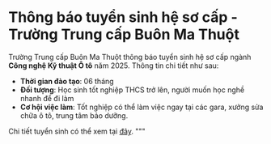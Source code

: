 
# Thông báo tuyển sinh hệ sơ cấp - Trường Trung cấp Buôn Ma Thuột

Trường Trung cấp Buôn Ma Thuột thông báo tuyển sinh hệ sơ cấp ngành **Công nghệ Kỹ thuật Ô tô** năm 2025. Thông tin chi tiết như sau:

- **Thời gian đào tạo**: 06 tháng
- **Đối tượng**: Học sinh tốt nghiệp THCS trở lên, người muốn học nghề nhanh để đi làm
- **Cơ hội việc làm**: Tốt nghiệp có thể làm việc ngay tại các gara, xưởng sửa chữa ô tô, trung tâm bảo dưỡng.

Chi tiết tuyển sinh có thể xem tại [đây](https://bmtc.edu.vn/3314-2/).
"""


